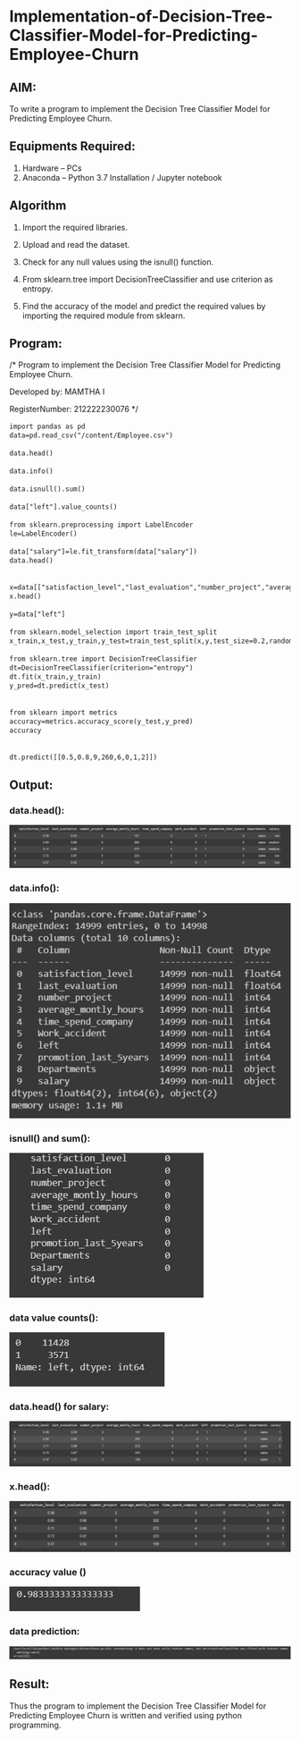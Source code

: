 # Implementation-of-Decision-Tree-Classifier-Model-for-Predicting-Employee-Churn

## AIM:
To write a program to implement the Decision Tree Classifier Model for Predicting Employee Churn.

## Equipments Required:
1. Hardware – PCs
2. Anaconda – Python 3.7 Installation / Jupyter notebook

## Algorithm
1. Import the required libraries.

2. Upload and read the dataset.
3. Check for any null values using the isnull() function.
4. From sklearn.tree import DecisionTreeClassifier and use criterion as entropy.
5. Find the accuracy of the model and predict the required values by importing the required module from sklearn.

## Program:
/*
Program to implement the Decision Tree Classifier Model for Predicting Employee Churn.

Developed by: MAMTHA I

RegisterNumber:  212222230076
*/
```
import pandas as pd
data=pd.read_csv("/content/Employee.csv")

data.head()

data.info()

data.isnull().sum()

data["left"].value_counts()

from sklearn.preprocessing import LabelEncoder
le=LabelEncoder()

data["salary"]=le.fit_transform(data["salary"])
data.head()


x=data[["satisfaction_level","last_evaluation","number_project","average_montly_hours","time_spend_company","Work_accident","promotion_last_5years","salary"]]
x.head()

y=data["left"]

from sklearn.model_selection import train_test_split
x_train,x_test,y_train,y_test=train_test_split(x,y,test_size=0.2,random_state=100)

from sklearn.tree import DecisionTreeClassifier
dt=DecisionTreeClassifier(criterion="entropy")
dt.fit(x_train,y_train)
y_pred=dt.predict(x_test)


from sklearn import metrics
accuracy=metrics.accuracy_score(y_test,y_pred)
accuracy


dt.predict([[0.5,0.8,9,260,6,0,1,2]])

```

## Output:

### data.head():
![mode](./head.png)
### data.info():
![model](./out2.png)
### isnull() and sum():
![model](./null.png)
### data value counts():
![model](./out4.png)
### data.head() for salary:
![model](./out5.png)
### x.head():
![model](./out6.png)
### accuracy value ()
![model](./out7.png)
### data prediction:
![model](./out.png)
## Result:
Thus the program to implement the  Decision Tree Classifier Model for Predicting Employee Churn is written and verified using python programming.
